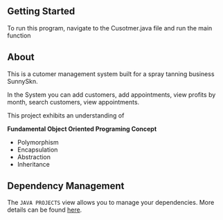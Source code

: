 ## Getting Started

To run this program, navigate to the Cusotmer.java file and run the main function

## About

This is a cutomer management system built for a spray tanning business SunnySkn.

In the System you can add customers, add appointments, view profits by month, search customers, view appointments.

This project exhibits an understanding of 

**Fundamental Object Oriented Programing Concept**

- Polymorphism
- Encapsulation
- Abstraction
- Inheritance





## Dependency Management

The `JAVA PROJECTS` view allows you to manage your dependencies. More details can be found [here](https://github.com/microsoft/vscode-java-dependency#manage-dependencies).

